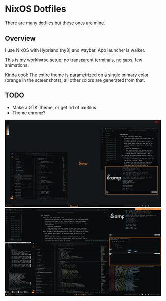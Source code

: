 # NixOS Dotfiles

There are many dotfiles but these ones are mine.

## Overview

I use NixOS with Hyprland (hy3) and waybar. App launcher is walker.

This is my workhorse setup; no transparent terminals, no gaps, few animations.

Kinda cool: The entire theme is parametrized on a single primary
color (orange in the screenshots); all other colors are generated
from that.

## TODO

- Make a GTK Theme, or get rid of nautilus
- Theme chrome?

![screen1](./assets/screenshots/screen1.png)
![screen2](./assets/screenshots/screen2.png)
